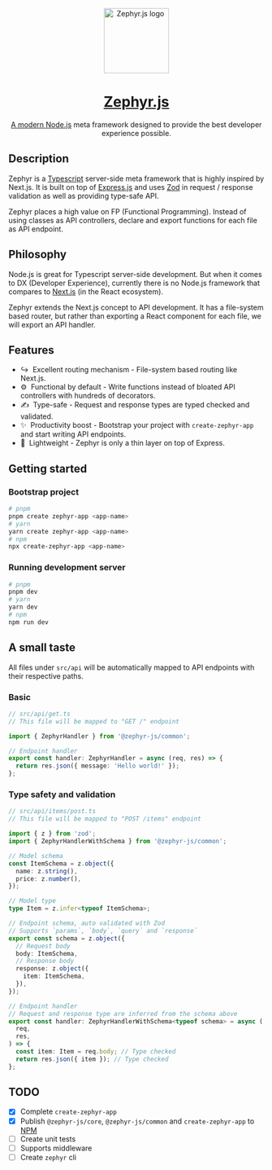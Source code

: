 <p align="center">
  <a href="https://github.com/zephyr-js/zephyr">
    <picture>
      <img src="https://user-images.githubusercontent.com/40446720/200107694-75fd7950-53ca-47c6-8cba-3e42a3c168f5.png" height="128" alt="Zephyr.js logo">
    </picture>
    <h1 align="center">Zephyr.js</h1>
    <p align="center">A modern <a href="http://nodejs.org" target="_blank">Node.js</a> meta framework designed to provide the best developer experience possible.</p>
  </a>
</p>

## Description

Zephyr is a <a href="https://www.typescriptlang.org/" target="_blank">Typescript</a> server-side meta framework that is highly inspired by Next.js.
It is built on top of <a href="https://expressjs.com/" target="_blank">Express.js</a> and uses <a href="https://zod.dev/" target="_blank">Zod</a> in request / response validation as well as providing type-safe API.

Zephyr places a high value on FP (Functional Programming). Instead of using classes as API controllers, declare and export functions for each file as API endpoint.

## Philosophy

Node.js is great for Typescript server-side development.
But when it comes to DX (Developer Experience), currently there is no Node.js framework that compares to <a href="https://nextjs.org/" target="_blank">Next.js</a> (in the React ecosystem).

Zephyr extends the Next.js concept to API development.
It has a file-system based router, but rather than exporting a React component for each file, we will export an API handler.

## Features

- ↪️&nbsp; Excellent routing mechanism - File-system based routing like Next.js.
- ⚙️&nbsp; Functional by default - Write functions instead of bloated API controllers with hundreds of decorators.
- ✍️&nbsp; Type-safe - Request and response types are typed checked and validated.
- ✨&nbsp; Productivity boost - Bootstrap your project with `create-zephyr-app` and start writing API endpoints.
- 🍃&nbsp; Lightweight - Zephyr is only a thin layer on top of Express.

## Getting started

### Bootstrap project
```sh
# pnpm
pnpm create zephyr-app <app-name>
# yarn
yarn create zephyr-app <app-name>
# npm
npx create-zephyr-app <app-name>
```

### Running development server
```sh
# pnpm
pnpm dev
# yarn
yarn dev
# npm
npm run dev
```

## A small taste

All files under `src/api` will be automatically mapped to API endpoints with their respective paths.

### Basic
```typescript
// src/api/get.ts
// This file will be mapped to "GET /" endpoint

import { ZephyrHandler } from '@zephyr-js/common';

// Endpoint handler
export const handler: ZephyrHandler = async (req, res) => {
  return res.json({ message: 'Hello world!' });
};
```

### Type safety and validation

```typescript
// src/api/items/post.ts
// This file will be mapped to "POST /items" endpoint

import { z } from 'zod';
import { ZephyrHandlerWithSchema } from '@zephyr-js/common';

// Model schema
const ItemSchema = z.object({
  name: z.string(),
  price: z.number(),
});

// Model type
type Item = z.infer<typeof ItemSchema>;

// Endpoint schema, auto validated with Zod
// Supports `params`, `body`, `query` and `response`
export const schema = z.object({
  // Request body
  body: ItemSchema,
  // Response body
  response: z.object({
    item: ItemSchema,
  }),
});

// Endpoint handler
// Request and response type are inferred from the schema above
export const handler: ZephyrHandlerWithSchema<typeof schema> = async (
  req,
  res,
) => {
  const item: Item = req.body; // Type checked
  return res.json({ item }); // Type checked
};

```

## TODO
- [x] Complete `create-zephyr-app`
- [x] Publish `@zephyr-js/core`, `@zephyr-js/common` and `create-zephyr-app` to [NPM](https://www.npmjs.com/)
- [ ] Create unit tests
- [ ] Supports middleware
- [ ] Create `zephyr` cli
